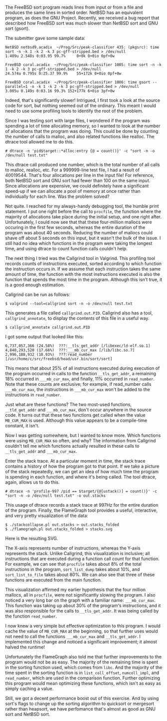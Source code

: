 The FreeBSD sort program reads lines from input or from a file and produces the same lines in sorted order. NetBSD has an equivalent program, as does the GNU Project. Recently, we received a bug report that described how FreeBSD sort was much slower than NetBSD sort and GNU sort (gsort).

The submitter gave some sample data:

```
NetBSD netbsd9.acadix  ~/Prog/Src/peak-classifier 435: (pkgsrc): time sort -n -k 1 -k 2 -k 3 pc-gff-stripped.bed > /dev/null
1.409u 2.548s 0:03.95 99.7%     0+0k 0+0io 0pf+0w

FreeBSD coral.acadix  ~/Prog/Src/peak-classifier 1005: time sort -n -k 1 -k 2 -k 3 pc-gff-stripped.bed > /dev/null
24.574u 0.795s 0:25.37 99.9%	55+172k 0+0io 0pf+0w

FreeBSD coral.acadix  ~/Prog/Src/peak-classifier 1006: time gsort --parallel=1 -n -k 1 -k 2 -k 3 pc-gff-stripped.bed > /dev/null
3.005u 0.149s 0:03.16 99.3%	152+177k 6+0io 3pf+0w
```

Indeed, that's significantly slower! Intrigued, I first took a look at the source code for sort, but nothing seemed out of the ordinary. This meant I would need to use some profiling tools to identify the root of the problem.

Since I was testing sort with large files, I wondered if the program was spending a lot of time allocating memory, so I wanted to look at the number of allocations that the program was doing. This could be done by counting the number of calls to malloc, and also related functions like realloc. The dtrace tool allowed me to do this.

```
# dtrace -n 'pid$target::*alloc:entry {@ = count()}' -c "sort -n -o /dev/null test.txt"
```

This dtrace call produced one number, which is the total number of all calls to malloc, realloc, etc. For a 999999-line test file, I had a result of 40019544. That's four allocations per line in the input file! For reference, both NetBSD sort and GNU sort had fewer than 100 on the same input. Since allocations are expensive, we could definitely have a significant speed-up if we can allocate a pool of memory at once rather than individually for each line. Was the problem solved?

Not quite. I reached for my always-handy debugging tool, the humble print statement. I put one right before the call to `procfile`, the function where the majority of allocations take place during the initial setup, and one right after. Unfortunately, I could now see that that these four-million mallocs were occuring in the first few seconds, whereas the entire duration of the program was about 40 seconds. Reducing the number of mallocs could shave off about 5 seconds on this input, but it wasn't the bulk of the issue. I still had no idea which functions in the program were taking the longest time, and using dtrace to count function calls couldn't help.

The next thing I tried was the Callgrind tool in Valgrind. This profiling tool records counts of instructions executed, sorted according to which function the instruction occurs in. If we assume that each instruction takes the same amount of time, the function with the most instructions executed is also the function that spends the most time in the program. Although this isn't true, it is a good enough estimation.

Callgrind can be run as follows:

```
$ valgrind --tool=callgrind sort -n -o /dev/null test.txt
```

This generates a file called `callgrind.out.PID`. Callgrind also has a tool, `callgrind_annotate`, to display the contents of this file in a useful way.

```
$ callgrind_annotate callgrind.out.PID
```

I got some output that looked like this:

```
6,737,057,366 (24.58%)  ???:__tls_get_addr [/libexec/ld-elf.so.1]
4,840,293,520 (17.66%)  ???:___mb_cur_max [/lib/libc.so.7]
2,996,188,932 (10.93%)  ???:read_number [/usr/home/c/src/freebsd/head/usr.bin/sort/sort]
```

This means that about 25% of all instructions executed during execution of the program occurred in calls to the function `__tls_get_addr`, a remaining 18% occurred in `___mb_cur_max`, and finally, 11% occurred in `read_number`. Note that these counts are exclusive; for example, if read_number calls `___mb_cur_max`, the instructions in `___mb_cur_max` won't be added to the instructions in `read_number`. 

Just what are these functions? The two most-used functions, `__tld_get_addr` and `___mb_cur_max`, don't occur anywhere in the source code. It turns out that these two functions get called when the value `MB_CUR_MAX` is used. Although this value appears to be a compile-time constant, it isn't. 

Now I was getting somewhere, but I wanted to know more. Which functions were using `MB_CUR_MAX` so often, and why? The information from Callgrind couldn't tell me which functions actually resulted in these calls to `__tls_get_addr` and `___mb_cur_max`. 

Enter the stack trace. At a particular moment in time, the stack trace contains a history of how the program got to that point. If we take a picture of the stack repeatedly, we can get an idea of how much time the program is spending in each function, and where it's being called. The tool dtrace, again, allows us to do this. 

```
# dtrace -n 'profile-997 /pid == $target/{@[ustack()] = count()}' -c "sort -n -o /dev/null test.txt" -o out.stacks
```

This usage of dtrace records a stack trace at 997Hz for the entire duration of the program. Finally, the FlameGraph tool provides a useful, interactive, and very pretty visualization of the data:

```
$ ./stackcollapse.pl out.stacks > out.stacks_folded
$ ./flamegraph.pl out.stacks_folded > stacks.svg
```

Here is the resulting SVG.

The X-axis represents number of instructions, whereas the Y-axis represents the stack. Unlike Callgrind, this visualization is inclusive; all instructions that are executed during a function call count for that function. For example, we can see that `procfile` takes about 8% of the total instructions in the program, `sort_list_dump` takes about 10%, and `sort_list_to_file` takes about 80%. We can also see that three of these functions are executed from the main function.

This visualization affirmed my earlier hypothesis that the four million mallocs, all in `procfile`, were not significantly slowing the program. I also noticed a very long bar on the graph with a familiar name: `___mb_cur_max`. This function was taking up about 30% of the program's instructions, and it was also responsible for the calls to `__tls_get_addr`. It was being called by the function `read_number`. 

I now knew a very simple but effective optimization to this program. I would cache the value of `MB_CUR_MAX` at the beginning, so that further uses would not need to call the functions `___mb_cur_max` and `__tls_get_addr`. I implemented this change and noticed a significant improvement; it almost halved the runtime! 

Unfortunately the FlameGraph also told me that further improvements to the program would not be as easy. The majority of the remaining time is spent in the sorting function used, which comes from `libc`. And the majority of the time spent in the sorting function is in `list_coll_offset`, `numcoll_impl`, and `read_number`, which are used in the comparison function. Further optimizing this program would mean optimizing these functions, which isn't as easy as simply caching a value.

Still, we got a decent performance boost out of this exercise. And by using sort's flags to change up the sorting algorithm to quicksort or mergesort rather than heapsort, we have perfomance that's almost as good as GNU sort and NetBSD sort.
